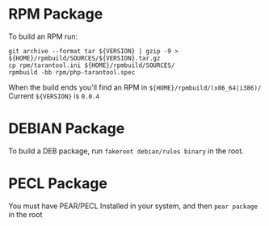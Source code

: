 RPM Package
===============================================================================

To build an RPM run:
```
git archive --format tar ${VERSION} | gzip -9 > ${HOME}/rpmbuild/SOURCES/${VERSION}.tar.gz
cp rpm/tarantool.ini ${HOME}/rpmbuild/SOURCES/
rpmbuild -bb rpm/php-tarantool.spec
```
When the build ends you'll find an RPM in `${HOME}/rpmbuild/(x86_64|i386)/`
Current `${VERSION}` is `0.0.4`

DEBIAN Package
===============================================================================
To build a DEB package, run `fakeroot debian/rules binary` in the root.

PECL Package
===============================================================================
You must have PEAR/PECL Installed in your system, and then `pear package` in the root
